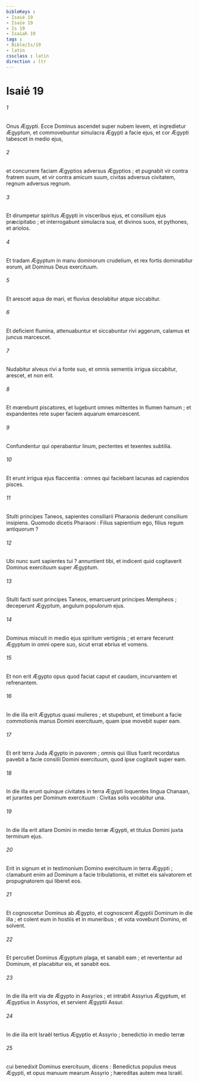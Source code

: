 ```yaml
---
bibleKeys : 
- Isaié 19
- Isaïe 19
- Is 19
- Isaiah 19
tags : 
- Bible/Is/19
- latin
cssclass : latin
direction : ltr
---
```


# Isaié 19

###### 1
Onus Ægypti. Ecce Dominus ascendet super nubem levem, et ingredietur Ægyptum, et commovebuntur simulacra Ægypti a facie ejus, et cor Ægypti tabescet in medio ejus,
###### 2
et concurrere faciam Ægyptios adversus Ægyptios ; et pugnabit vir contra fratrem suum, et vir contra amicum suum, civitas adversus civitatem, regnum adversus regnum.
###### 3
Et dirumpetur spiritus Ægypti in visceribus ejus, et consilium ejus præcipitabo ; et interrogabunt simulacra sua, et divinos suos, et pythones, et ariolos.
###### 4
Et tradam Ægyptum in manu dominorum crudelium, et rex fortis dominabitur eorum, ait Dominus Deus exercituum.
###### 5
Et arescet aqua de mari, et fluvius desolabitur atque siccabitur.
###### 6
Et deficient flumina, attenuabuntur et siccabuntur rivi aggerum, calamus et juncus marcescet.
###### 7
Nudabitur alveus rivi a fonte suo, et omnis sementis irrigua siccabitur, arescet, et non erit.
###### 8
Et mœrebunt piscatores, et lugebunt omnes mittentes in flumen hamum ; et expandentes rete super faciem aquarum emarcescent.
###### 9
Confundentur qui operabantur linum, pectentes et texentes subtilia.
###### 10
Et erunt irrigua ejus flaccentia : omnes qui faciebant lacunas ad capiendos pisces.
###### 11
Stulti principes Taneos, sapientes consiliarii Pharaonis dederunt consilium insipiens. Quomodo dicetis Pharaoni : Filius sapientium ego, filius regum antiquorum ?
###### 12
Ubi nunc sunt sapientes tui ? annuntient tibi, et indicent quid cogitaverit Dominus exercituum super Ægyptum.
###### 13
Stulti facti sunt principes Taneos, emarcuerunt principes Mempheos ; deceperunt Ægyptum, angulum populorum ejus.
###### 14
Dominus miscuit in medio ejus spiritum vertiginis ; et errare fecerunt Ægyptum in omni opere suo, sicut errat ebrius et vomens.
###### 15
Et non erit Ægypto opus quod faciat caput et caudam, incurvantem et refrenantem.
###### 16
In die illa erit Ægyptus quasi mulieres ; et stupebunt, et timebunt a facie commotionis manus Domini exercituum, quam ipse movebit super eam.
###### 17
Et erit terra Juda Ægypto in pavorem ; omnis qui illius fuerit recordatus pavebit a facie consilii Domini exercituum, quod ipse cogitavit super eam.
###### 18
In die illa erunt quinque civitates in terra Ægypti loquentes lingua Chanaan, et jurantes per Dominum exercituum : Civitas solis vocabitur una.
###### 19
In die illa erit altare Domini in medio terræ Ægypti, et titulus Domini juxta terminum ejus.
###### 20
Erit in signum et in testimonium Domino exercituum in terra Ægypti ; clamabunt enim ad Dominum a facie tribulationis, et mittet eis salvatorem et propugnatorem qui liberet eos.
###### 21
Et cognoscetur Dominus ab Ægypto, et cognoscent Ægyptii Dominum in die illa ; et colent eum in hostiis et in muneribus ; et vota vovebunt Domino, et solvent.
###### 22
Et percutiet Dominus Ægyptum plaga, et sanabit eam ; et revertentur ad Dominum, et placabitur eis, et sanabit eos.
###### 23
In die illa erit via de Ægypto in Assyrios ; et intrabit Assyrius Ægyptum, et Ægyptius in Assyrios, et servient Ægyptii Assur.
###### 24
In die illa erit Israël tertius Ægyptio et Assyrio ; benedictio in medio terræ
###### 25
cui benedixit Dominus exercituum, dicens : Benedictus populus meus Ægypti, et opus manuum mearum Assyrio ; hæreditas autem mea Israël.
